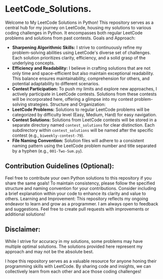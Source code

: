 # LeetCode_Solutions.
Welcome to My LeetCode Solutions in Python!
This repository serves as a central hub for my journey on LeetCode, housing my solutions to various coding challenges in Python. It encompasses both regular LeetCode problems and solutions from past contests.
Goals and Approach:
* **Sharpening Algorithmic Skills:** I strive to continuously refine my problem-solving abilities using LeetCode's diverse set of challenges. Each solution prioritizes clarity, efficiency, and a solid grasp of the underlying concepts.
* **Efficiency and Readability:** I believe in crafting solutions that are not only time and space-efficient but also maintain exceptional readability. This balance ensures maintainability, comprehension for others, and potential adaptability to different scenarios.
* **Contest Participation:** To push my limits and explore new approaches, I actively participate in LeetCode contests. Solutions from these contests will be incorporated here, offering a glimpse into my contest problem-solving strategies.
Structure and Organization:
* **LeetCode Problems:** Solutions to regular LeetCode problems will be categorized by difficulty level (Easy, Medium, Hard) for easy navigation.
* **Contest Solutions:** Solutions from LeetCode contests will be stored in a separate directory named `contest_solutions` for clear distinction. Each subdirectory within `contest_solutions` will be named after the specific contest (e.g., `biweekly-contest-79`).
* **File Naming Convention:** Solution files will adhere to a consistent naming pattern using the LeetCode problem number and title separated by a hyphen (e.g., `001-Two-Sum.py`).
## Contribution Guidelines (Optional):
Feel free to contribute your own Python solutions to this repository if you share the same goals! To maintain consistency, please follow the specified structure and naming convention for your contributions. Consider including a brief explanation within your code to enhance its clarity and value to others.
Learning and Improvement:
This repository reflects my ongoing endeavor to learn and grow as a programmer. I am always open to feedback and suggestions. Feel free to create pull requests with improvements or additional solutions!
## Disclaimer:
While I strive for accuracy in my solutions, some problems may have multiple optimal solutions. The solutions provided here represent my approach and may not be the absolute best.

I hope this repository serves as a valuable resource for anyone honing their programming skills with LeetCode. By sharing code and insights, we can collectively learn from each other and ace those coding challenges!
